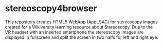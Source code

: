# stereoscopy4browser
This repository creates HTML5 WebApp (AppLSAC) for stereoscopy images created for a Wikiversity learning resource about Stereoscopy. Due to the VR headset with an inserted smartphone the stereoscopy images are displayed in fullscreen and split the screen in two halfs for left and right eye.
